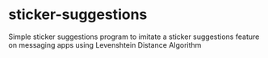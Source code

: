# sticker-suggestions
Simple sticker suggestions program to imitate a sticker suggestions feature on messaging apps using Levenshtein Distance Algorithm
